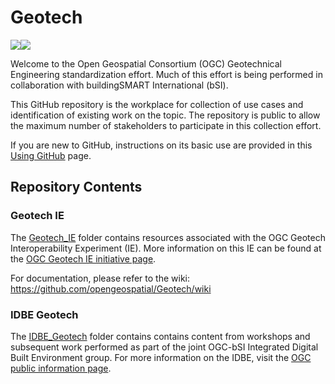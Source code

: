 # Geotech

<img src="http://www.opengeospatial.org/pub/www/files/OGC_Logo_2D_Blue_x_0_0.png" heigth="20"/><img src="https://technical.buildingsmart.org/wp-content/uploads/2018/11/Retina_NEW_-BuildingSMART_RGB_International_colour.png" heigth="20"/>

Welcome to the Open Geospatial Consortium (OGC) Geotechnical Engineering standardization effort. Much of this effort is being performed in collaboration with buildingSMART International (bSI).

This GitHub repository is the workplace for collection of use cases and identification of existing work on the topic. The repository is public to allow the maximum number of stakeholders to participate in this collection effort.

If you are new to GitHub, instructions on its basic use are provided in this [Using GitHub](https://github.com/opengeospatial/Geotech/blob/master/UsingGitHub.md) page.

## Repository Contents

### Geotech IE
The [Geotech_IE](https://github.com/opengeospatial/Geotech/Geotech_IE) folder contains resources associated with the OGC Geotech Interoperability Experiment (IE). More information on this IE can be found at the [OGC Geotech IE initiative page](https://www.ogc.org/projects/initiatives/geotechie).

For documentation, please refer to the wiki: https://github.com/opengeospatial/Geotech/wiki

### IDBE Geotech
The [IDBE_Geotech](https://github.com/opengeospatial/Geotech/IDBE_Geotech) folder contains contains content from workshops and subsequent work performed as part of the joint OGC-bSI Integrated Digital Built Environment group. For more information on the IDBE, visit the [OGC public information page](http://www.opengeospatial.org/projects/groups/idbesc).
